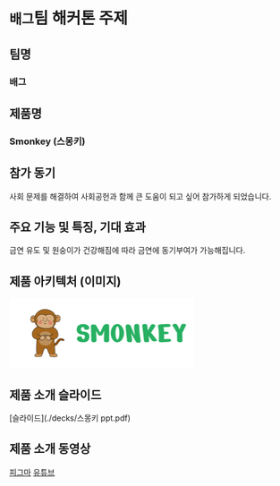 # `배그`팀 해커톤 주제

## 팀명

### 배그

## 제품명

### Smonkey (스몽키)

## 참가 동기

사회 문제를 해결하여 사회공헌과 함께 큰 도움이 되고 싶어 참가하게 되었습니다.

## 주요 기능 및 특징, 기대 효과

금연 유도 및 원숭이가 건강해짐에 따라 금연에 동기부여가 가능해집니다.

## 제품 아키텍처 (이미지)

![로고](./images/smonkey.png)

## 제품 소개 슬라이드

[슬라이드](./decks/스몽키 ppt.pdf)

## 제품 소개 동영상

[피그마](https://www.figma.com/proto/7i65sbmulZZHUVWv6EH4Wa/%F0%9F%90%92-HACKERSGROUND?page-id=0%3A1&type=design&node-id=23-5315&viewport=116%2C-644%2C0.09&scaling=contain&starting-point-node-id=23%3A5315&show-proto-sidebar=1&mode=design)
[유튜브](https://www.youtube.com/watch?v=r6m2N6gnihk)
